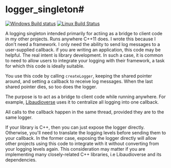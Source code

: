 # logger_singleton#

[![Windows Build status](https://ci.appveyor.com/api/projects/status/7wd1o8ly7h39cvuw?svg=true)](https://ci.appveyor.com/project/camlorn/logger-singleton)
[![Linux Build Status](https://travis-ci.org/camlorn/logger_singleton.svg?branch=master)](https://travis-ci.org/camlorn/logger_singleton)

A logging singleton intended primarily for actiing as a bridge to client code in my other projects. Runs anywhere C++11 does.
I wrote this because I don't need a framework.
I only need the ability to send log messages to a user-supplied callback.
if you are writing an application, this code may be helpful.
The real intent is library development.
In such a case, it is common to need to allow users to integrate your logging with their framework, a task for which this code is ideally suitable.

You use this code by calling `createLogger`, keeping the shared pointer around, and setting a callback to receive log messages.
When the last shared pointer dies, so too does the logger.

The purpose is to act as a bridge to client code while running anywhere.
For example, [Libaudioverse](http://github.com/camlorn/libaudioverse.git)  uses it to centralize all logging into one callback.

All calls to the callback happen in the same thread, provided they are to the same logger.

If your library is C++, then you can just expose the logger directly.
Otherwise, you'll need to translate the logging levels before sending them to your callback.
In the former case, exposing the logger directly will allow other projects using this code to integrate with it without converting from your logging levels again.
This consideration may matter if you are implementing many closely-related C++ libraries, i.e Libaudioverse and its dependencies.